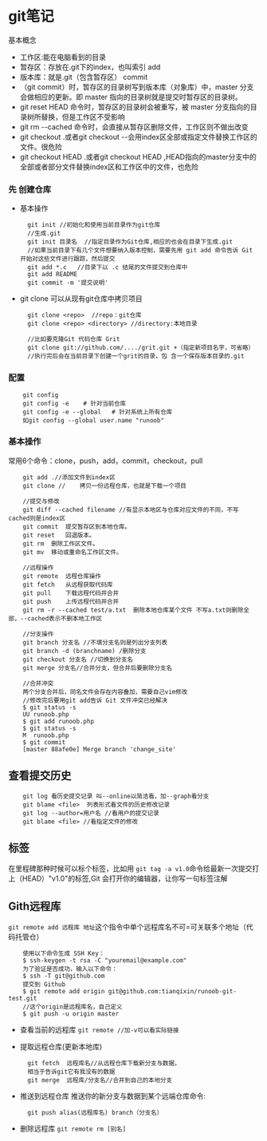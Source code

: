 # git笔记
基本概念
* 工作区:能在电脑看到的目录
* 暂存区：存放在.git下的index，也叫索引 add
* 版本库：就是.git（包含暂存区） commit
* （git commit）时，暂存区的目录树写到版本库（对象库）中，master 分支会做相应的更新。即 master 指向的目录树就是提交时暂存区的目录树。 
* git reset HEAD 命令时，暂存区的目录树会被重写，被 master 分支指向的目录树所替换，但是工作区不受影响
* git rm --cached <file> 命令时，会直接从暂存区删除文件，工作区则不做出改变
* git checkout .或者git checkout --<file>会用index区全部或指定文件替换工作区的文件。很危险
* git checkout HEAD .或者git checkout HEAD <file>,HEAD指向的master分支中的全部或者部分文件替换index区和工作区中的文件，也危险

### 先 创建仓库
* 基本操作
  
        git init //初始化和使用当前目录作为git仓库
        //生成.git
        git init 目录名  //指定目录作为Git仓库,相应的也会在目录下生成.git
        //如果当前目录下有几个文件想要纳入版本控制，需要先用 git add 命令告诉 Git 开始对这些文件进行跟踪，然后提交
        git add *.c   //目录下以 .c 结尾的文件提交到仓库中
        git add README
        git commit -m '提交说明'
* git clone 可以从现有git仓库中拷贝项目
        
        git clone <repo>  //repo：git仓库
        git clone <repo> <directory> //directory:本地目录

        //比如要克隆Git 代码仓库 Grit
        git clone git://github.com/..../grit.git +（指定新项目名字，可省略）
        //执行完后会在当前目录下创建一个grit的目录，包 含一个保存版本目录的.git
### 配置 
        git config
        git config -e    # 针对当前仓库
        git config -e --global   # 针对系统上所有仓库
        如git config --global user.name "runoob"
### 基本操作
常用6个命令：clone，push，add，commit，checkout，pull 

        git add .//添加文件到index区 
        git clone // 	拷贝一份远程仓库，也就是下载一个项目

        //提交与修改
        git diff --cached filename //有显示本地区与仓库对应文件的不同，不写cached则是index区
        git commit 	提交暂存区到本地仓库。
        git reset 	回退版本。
        git rm 	删除工作区文件。
        git mv 	移动或重命名工作区文件。

        //远程操作
        git remote 	远程仓库操作
        git fetch 	从远程获取代码库
        git pull 	下载远程代码并合并
        git push 	上传远程代码并合并
        git rm -r --cached test/a.txt  删除本地仓库某个文件 不写a.txt则删除全部，--cached表示不删本地工作区

        //分支操作
        git branch 分支名 //不填分支名则是列出分支列表
        git branch -d (branchname) /删除分支
        git checkout 分支名 //切换到分支名
        git merge 分支名//合并分支，但合并后要删除分支名

        //合并冲突
        两个分支合并后，同名文件会存在内容叠加，需要自己vim修改
        //修改完后要用git add告诉 Git 文件冲突已经解决
        $ git status -s
        UU runoob.php
        $ git add runoob.php
        $ git status -s
        M  runoob.php
        $ git commit
        [master 88afe0e] Merge branch 'change_site'
## 查看提交历史
        git log 看历史提交记录 叫--online以简洁看，加--graph看分支
        git blame <file>  列表形式看文件的历史修改记录
        git log --author=用户名 //看用户的提交记录
        git blame <file> //看指定文件的修改
## 标签
在里程碑那种时候可以标个标签，比如用 `git tag -a v1.0`命令给最新一次提交打上（HEAD）"v1.0"的标签,Git 会打开你的编辑器，让你写一句标签注解
## Gith远程库
`git remote add 远程库 地址`这个指令中单个远程库名不可=可关联多个地址（代码托管仓）

        使用以下命令生成 SSH Key：
        $ ssh-keygen -t rsa -C "youremail@example.com"
        为了验证是否成功，输入以下命令：
        $ ssh -T git@github.com
        提交到 Github
        $ git remote add origin git@github.com:tianqixin/runoob-git-test.git
        //这个origin是远程库名，自己定义
        $ git push -u origin master
* 查看当前的远程库
        `git remote //加-v可以看实际链接`
* 提取远程仓库(更新本地库)
  
        git fetch  远程库名//从远程仓库下载新分支与数据，
        相当于告诉git它有我没有的数据
        git merge  远程库/分支名//合并到自己的本地分支
* 推送到远程仓库
推送你的新分支与数据到某个远端仓库命令:

        git push alias(远程库名) branch（分支名）
* 删除远程库
        `git remote rm [别名]`

                
